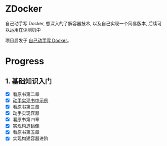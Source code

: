 # ZDocker
自己动手写 Docker, 想深入的了解容器技术, 以及自己实现一个简易版本, 后续可以运用在评测机中

项目启发于 [自己动手写 Docker](https://github.com/xianlubird/mydocker)。

# Progress
## 1. 基础知识入门
- [x] 看原书第二章
- [x] [动手实现书中示例](./learning/chapter2)
- [x] 看原书第三章
- [x] 动手实现容器
- [x] 看原书第四章
- [x] 实现构造镜像
- [x] 看原书第五章
- [x] 实现构建容器进阶